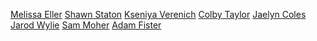 [Melissa Eller]()
[Shawn Staton]()
[Kseniya Verenich]()
[Colby Taylor]()
[Jaelyn Coles]()
[Jarod Wylie]()
[Sam Moher]()
[Adam Fister]()